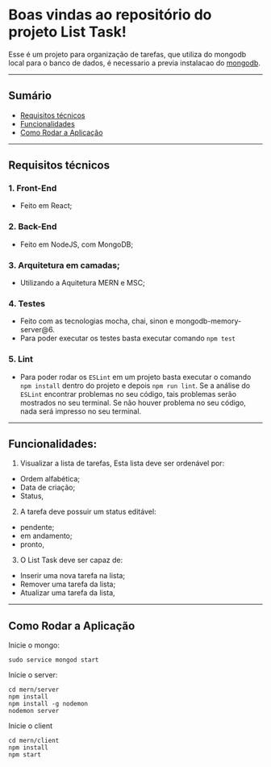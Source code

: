 # Boas vindas ao repositório do projeto List Task!

Esse é  um projeto para organização de tarefas, que utiliza do mongodb local para o banco de dados, é necessario a previa instalacao do [mongodb](https://docs.mongodb.com/manual/installation/).

---

## Sumário

- [Requisitos técnicos](#requisitos-tecnicos)
- [Funcionalidades](#funcionalidades)
- [Como Rodar a Aplicação](#como-rodar-a-aplicação)

---

## Requisitos técnicos

  ### 1. Front-End 
  - Feito em React;

  ### 2. Back-End 
  - Feito em NodeJS, com MongoDB;

  ### 3. Arquitetura em camadas;
  - Utilizando a Aquitetura MERN e MSC;

  ### 4. Testes
  - Feito com as tecnologias mocha, chai, sinon e mongodb-memory-server@6.
  - Para poder executar os testes basta executar comando `npm test`

  ### 5. Lint
  - Para poder rodar os `ESLint` em um projeto basta executar o comando `npm install` dentro do projeto e depois `npm run lint`. Se a análise do `ESLint` encontrar problemas no seu código, tais problemas serão mostrados no seu terminal. Se não houver problema no seu código, nada será impresso no seu terminal.
  
---

## Funcionalidades:
  
  1. Visualizar a lista de tarefas, Esta lista deve ser ordenável por:
  - Ordem alfabética; 
  - Data de criação;
  - Status,

  2. A tarefa deve possuir um status editável: 
  - pendente; 
  - em andamento;
  - pronto,

  3. O List Task deve ser capaz de: 
  - Inserir uma nova tarefa na lista;
  - Remover uma tarefa da lista;
  - Atualizar uma tarefa da lista,

  

---


## Como Rodar a Aplicação

Inicie o mongo:
```
sudo service mongod start 
```

Inicie o server:
```
cd mern/server
npm install
npm install -g nodemon
nodemon server
```

Inicie o client
```
cd mern/client
npm install
npm start
```
